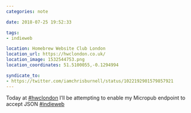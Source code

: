 ```yaml
---
categories: note

date: 2018-07-25 19:52:33

tags:
- indieweb

location: Homebrew Website Club London
location_url: https://hwclondon.co.uk/
location_image: 1532544753.png
location_coordinates: 51.5100055,-0.1294994

syndicate_to:
- https://twitter.com/iamchrisburnell/status/1022192901579857921
---
```


Today at <a href="https://twitter.com/hashtag/hwclondon" rel="external">#hwclondon</a> I’ll be attempting to enable my Micropub endpoint to accept JSON <a href="https://twitter.com/hashtag/indieweb" rel="external">#indieweb</a>
